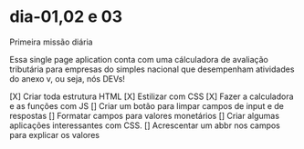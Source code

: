 # dia-01,02 e 03
Primeira missão diária

Essa single page aplication conta com uma cálculadora de avaliação tributária para empresas do simples nacional que desempenham atividades do anexo v, ou seja, nós DEVs!

[X] Criar toda estrutura HTML
[X] Estilizar com CSS
[X] Fazer a calculadora e as funções com JS
[] Criar um botão para limpar campos de input e de respostas
[] Formatar campos para valores monetários
[] Criar algumas aplicações interessantes com CSS.
[] Acrescentar um abbr nos campos para explicar os valores
